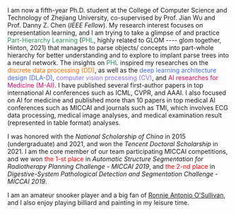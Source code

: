 I am now a fifth-year Ph.D. student at the College of Computer Science and Technology of Zhejiang University, co-supervised by Prof. Jian Wu and Prof. Danny Z. Chen (*IEEE Fellow*). My research interest focuses on representation learning, and I am trying to take a glimpse of and practice <span style="color:SeaGreen">Part-Hierarchy Learning</span> (<span style="color:SeaGreen">PHL</span>, highly related to GLOM ---- glom together, Hinton, 2021) that manages to parse objects/ concepts into part-whole hierarchy for better understanding and to explore to implant parse trees into a neural network. The insights on <span style="color:SeaGreen">PHL</span> inspired my researches on the <span style="color:#FC6A03;">discrete data processing (DD)</span>, as well as the <span style="color:RoyalBlue">deep learning architecture design (DLA-D)</span>, <span style="color:#8866FF;">computer vision processing (CV)</span>, and <span style="color:#D70761;">AI researches for Medicine (M-AI)</span>. I have published several first-author papers in top international AI conferences such as ICML, CVPR, and AAAI. I also focused on AI for medicine and published more than 10 papers in top medical AI conferences such as MICCAI and journals such as TMI, which involves ECG data processing, medical image analyses, and medical examination result (represented in table format) analyses.

I was honored with the *National Scholarship of China* in 2015 (undergraduate) and 2021, and won the *Tencent Doctoral Scholarship* in 2021. I am the core member of our team participating MICCAI competitions, and we won <span style="color:red">the 1-st place</span> in *Automatic Structure Segmentation for Radiotherapy Planning Challenge - MICCAI 2019*, and <span style="color:red">the 2-nd place</span> in *Digestive-System Pathological Detection and Segmentation Challenge - MICCAI 2019*.

I am an amateur snooker player and a big fan of [Ronnie Antonio O'Sullivan](https://en.wikipedia.org/wiki/Ronnie_O%27Sullivan), and I also enjoy playing billiard and painting in my leisure time.
